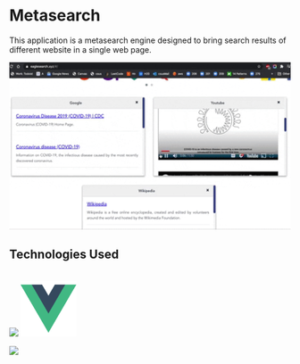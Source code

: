 # Metasearch
This application is a metasearch engine designed to bring search results of different website in a single web page.

<img src="readme.gif" width="800" height="300"/>


## Technologies Used

<code><a href="https://www.javascript.com/" target="_blank"> <img height="100" src="https://www.vectorlogo.zone/logos/javascript/javascript-ar21.svg"></a></code> 
<code><a href="https://vuejs.org/" target="_blank"><img height="100" src="https://raw.githubusercontent.com/github/explore/80688e429a7d4ef2fca1e82350fe8e3517d3494d/topics/vue/vue.png"></a></code>

<code><a href="https://www.netlify.com/" target="_blank"><img height="100" src="https://www.vectorlogo.zone/logos/netlify/netlify-ar21.svg"></a></code>

